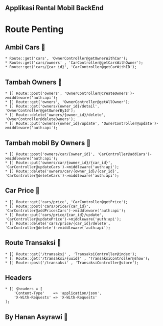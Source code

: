 ## Applikasi Rental Mobil BackEnd 

# Route Penting

##  Ambil Cars :tada:

    * Route::get('cars', 'OwnerController@getOwnerWithCar');
    * Route::get('cars/owners' , 'CarController@getCarsWithOwner');
    * Route::get('cars/{car_id}', 'CarController@getCarWithID');

##  Tambah Owners :tada:

    * [] Route::post('owners', 'OwnerController@createOwners')->middleware('auth:api');
    * [] Route::get('owners', 'OwnerController@getAllOwner');
    * [] Route::get('owners/{owner_id}/detail', 'OwnerController@getOwnerById');
    * [] Route::delete('owners/{owner_id}/delete', 'OwnerController@deleteOwners');
    * [] Route::put('owners/{owner_id}/update', 'OwnerController@update')->middleware('auth:api');

##  Tambah mobil By Owners :tada:

    * [] Route::post('owners/car/{owner_id}', 'CarController@addCars')->middleware('auth:api');
    * [] Route::put('owners/car/{owner_id}/{car_id}', 'CarController@updateCars')->middleware('auth:api');
    * [] Route::delete('owners/car/{owner_id}/{car_id}', 'CarController@deleteCars')->middleware('auth:api');

## Car Price :tada:
    * [] Route::get('cars/price', 'CarController@getPrice');
    * [] Route::post('cars/price/{car_id}', 'CarController@addPricesCars')->middleware('auth:api');
    * [] Route::put('cars/price/{car_id}/update', 'CarController@updatePrice')->middleware('auth:api');
    * [] Route::delete('cars/price/{car_id}/delete', 'CarController@delete')->middleware('auth:api');
      
## Route Transaksi :tada:

    * [] Route::get('/transaksi' , 'TransaksiController@index');
    * [] Route::get('/transaksi/{uuid}' , 'TransaksiController@show');
    * [] Route::post('/transaksi' , 'TransaksiController@store');

## Headers 
    * [] $headers = [
        'Content-Type'    => 'application/json',
        'X-With-Requests' => 'X-With-Requests'
    ];

## By Hanan Asyrawi :tada: